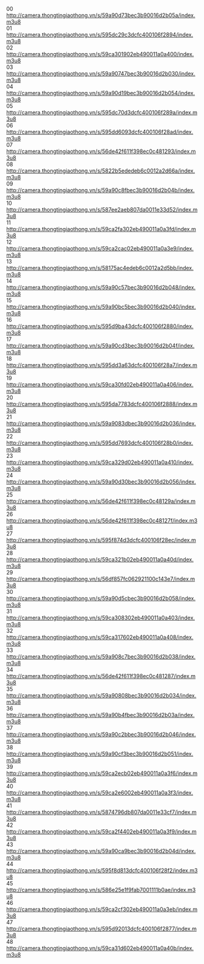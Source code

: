 
00 http://camera.thongtingiaothong.vn/s/59a90d73bec3b90016d2b05a/index.m3u8  
01 http://camera.thongtingiaothong.vn/s/595dc29c3dcfc400106f2894/index.m3u8  
02 http://camera.thongtingiaothong.vn/s/59ca301902eb490011a0a400/index.m3u8  
03 http://camera.thongtingiaothong.vn/s/59a90747bec3b90016d2b030/index.m3u8  
04 http://camera.thongtingiaothong.vn/s/59a90d19bec3b90016d2b054/index.m3u8  
05 http://camera.thongtingiaothong.vn/s/595dc70d3dcfc400106f289a/index.m3u8  
06 http://camera.thongtingiaothong.vn/s/595dd6093dcfc400106f28ad/index.m3u8  
07 http://camera.thongtingiaothong.vn/s/56de42f611f398ec0c481293/index.m3u8  
08 http://camera.thongtingiaothong.vn/s/5822b5ededeb6c0012a2d66a/index.m3u8  
09 http://camera.thongtingiaothong.vn/s/59a90c8fbec3b90016d2b04b/index.m3u8  
10 http://camera.thongtingiaothong.vn/s/587ee2aeb807da0011e33d52/index.m3u8  
11 http://camera.thongtingiaothong.vn/s/59ca2fa302eb490011a0a3fd/index.m3u8  
12 http://camera.thongtingiaothong.vn/s/59ca2cac02eb490011a0a3e9/index.m3u8  
13 http://camera.thongtingiaothong.vn/s/58175ac4edeb6c0012a2d5bb/index.m3u8  
14 http://camera.thongtingiaothong.vn/s/59a90c57bec3b90016d2b048/index.m3u8  
15 http://camera.thongtingiaothong.vn/s/59a90bc5bec3b90016d2b040/index.m3u8  
16 http://camera.thongtingiaothong.vn/s/595d9ba43dcfc400106f2880/index.m3u8  
17 http://camera.thongtingiaothong.vn/s/59a90cd3bec3b90016d2b04f/index.m3u8  
18 http://camera.thongtingiaothong.vn/s/595dd3a63dcfc400106f28a7/index.m3u8  
19 http://camera.thongtingiaothong.vn/s/59ca30fd02eb490011a0a406/index.m3u8  
20 http://camera.thongtingiaothong.vn/s/595da7783dcfc400106f2888/index.m3u8  
21 http://camera.thongtingiaothong.vn/s/59a9083dbec3b90016d2b036/index.m3u8  
22 http://camera.thongtingiaothong.vn/s/595dd7693dcfc400106f28b0/index.m3u8  
23 http://camera.thongtingiaothong.vn/s/59ca329d02eb490011a0a410/index.m3u8  
24 http://camera.thongtingiaothong.vn/s/59a90d30bec3b90016d2b056/index.m3u8  
25 http://camera.thongtingiaothong.vn/s/56de42f611f398ec0c48129a/index.m3u8  
26 http://camera.thongtingiaothong.vn/s/56de42f611f398ec0c48127f/index.m3u8  
27 http://camera.thongtingiaothong.vn/s/595f874d3dcfc400106f28ec/index.m3u8  
28 http://camera.thongtingiaothong.vn/s/59ca321b02eb490011a0a40d/index.m3u8  
29 http://camera.thongtingiaothong.vn/s/56df857fc062921100c143e7/index.m3u8  
30 http://camera.thongtingiaothong.vn/s/59a90d5cbec3b90016d2b058/index.m3u8  
31 http://camera.thongtingiaothong.vn/s/59ca308302eb490011a0a403/index.m3u8  
32 http://camera.thongtingiaothong.vn/s/59ca317602eb490011a0a408/index.m3u8  
33 http://camera.thongtingiaothong.vn/s/59a908c7bec3b90016d2b038/index.m3u8  
34 http://camera.thongtingiaothong.vn/s/56de42f611f398ec0c481287/index.m3u8  
35 http://camera.thongtingiaothong.vn/s/59a90808bec3b90016d2b034/index.m3u8  
36 http://camera.thongtingiaothong.vn/s/59a90b4fbec3b90016d2b03a/index.m3u8  
37 http://camera.thongtingiaothong.vn/s/59a90c2bbec3b90016d2b046/index.m3u8  
38 http://camera.thongtingiaothong.vn/s/59a90cf3bec3b90016d2b051/index.m3u8  
39 http://camera.thongtingiaothong.vn/s/59ca2ecb02eb490011a0a3f6/index.m3u8  
40 http://camera.thongtingiaothong.vn/s/59ca2e6002eb490011a0a3f3/index.m3u8  
41 http://camera.thongtingiaothong.vn/s/5874796db807da0011e33cf7/index.m3u8  
42 http://camera.thongtingiaothong.vn/s/59ca2f4402eb490011a0a3f9/index.m3u8  
43 http://camera.thongtingiaothong.vn/s/59a90ca9bec3b90016d2b04d/index.m3u8  
44 http://camera.thongtingiaothong.vn/s/595f8d813dcfc400106f28f2/index.m3u8  
45 http://camera.thongtingiaothong.vn/s/586e25e1f9fab7001111b0ae/index.m3u8  
46 http://camera.thongtingiaothong.vn/s/59ca2cf302eb490011a0a3eb/index.m3u8  
47 http://camera.thongtingiaothong.vn/s/595d92013dcfc400106f2877/index.m3u8  
48 http://camera.thongtingiaothong.vn/s/59ca31d602eb490011a0a40b/index.m3u8  
